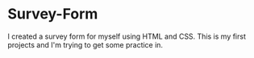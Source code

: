 # Survey-Form
I created a survey form for myself using HTML and CSS. This is my first projects and I'm trying to get some practice in.
